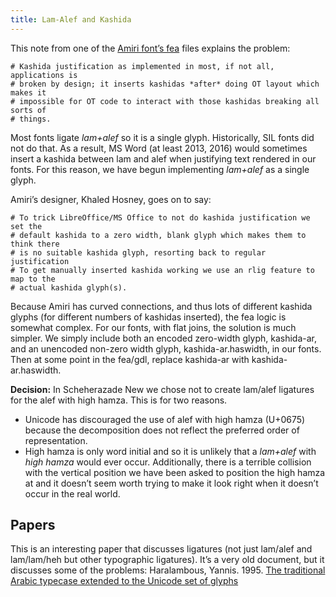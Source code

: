 ```yaml
---
title: Lam-Alef and Kashida
---
```


This note from one of the [Amiri font’s fea](https://github.com/aliftype/amiri/blob/main/sources/kashida.fea) files explains the problem:

```
# Kashida justification as implemented in most, if not all, applications is
# broken by design; it inserts kashidas *after* doing OT layout which makes it
# impossible for OT code to interact with those kashidas breaking all sorts of
# things.
```

Most fonts ligate _lam+alef_ so it is a single glyph. Historically, SIL fonts did not do that. As a result, MS Word (at least 2013, 2016) would sometimes insert a kashida between lam and alef when justifying text rendered in our fonts. For this reason, we have begun implementing _lam+alef_ as a single glyph.

Amiri’s designer, Khaled Hosney, goes on to say:

```
# To trick LibreOffice/MS Office to not do kashida justification we set the
# default kashida to a zero width, blank glyph which makes them to think there
# is no suitable kashida glyph, resorting back to regular justification
# To get manually inserted kashida working we use an rlig feature to map to the
# actual kashida glyph(s).
```

Because Amiri has curved connections, and thus lots of different kashida glyphs (for different numbers of kashidas inserted), the fea logic is somewhat complex. For our fonts, with flat joins, the solution is much simpler. We simply include both an encoded zero-width glyph, kashida-ar, and an unencoded non-zero width glyph, kashida-ar.haswidth, in our fonts. Then at some point in the fea/gdl, replace kashida-ar with kashida-ar.haswidth.

**Decision:** In Scheherazade New we chose not to create lam/alef ligatures for the alef with high hamza. This is for two reasons. 

* Unicode has discouraged the use of alef with high hamza (U+0675) because the decomposition does not reflect the preferred order of representation. 
* High hamza is only word initial and so it is unlikely that a _lam+alef_ with _high hamza_ would ever occur. Additionally, there is a terrible collision with the vertical position we have been asked to position the high hamza at and it doesn’t seem worth trying to make it look right when it doesn’t occur in the real world. 

## Papers

This is an interesting paper that discusses ligatures (not just lam/alef and lam/lam/heh but other typographic ligatures). It’s a very old document, but it discusses some of the problems: Haralambous, Yannis. 1995. [The traditional Arabic typecase extended to the Unicode set of glyphs](https://www.academia.edu/733363/The_traditional_Arabic_typecase_extended_to_the_Unicode_set_of_glyphs?email_work_card=title)
